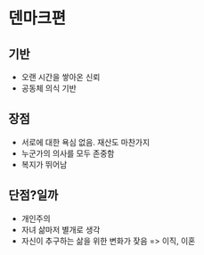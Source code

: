 # 덴마크편
## 기반
* 오랜 시간을 쌓아온 신뢰
* 공동체 의식 기반

## 장점
* 서로에 대한 욕심 없음. 재산도 마찬가지
* 누군가의 의사를 모두 존중함
* 복지가 뛰어남

## 단점?일까
* 개인주의
* 자녀 삶마저 별개로 생각
* 자신이 추구하는 삶을 위한 변화가 잦음 => 이직, 이혼
